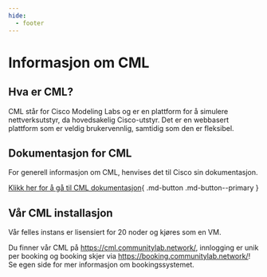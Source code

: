 ```yaml
---
hide:
  - footer
---
```

# Informasjon om CML

## Hva er CML?

CML står for Cisco Modeling Labs og er en plattform for å simulere nettverksutstyr, da hovedsakelig Cisco-utstyr. Det er en webbasert plattform som er veldig brukervennlig, samtidig som den er fleksibel.

## Dokumentasjon for CML

For generell informasjon om CML, henvises det til Cisco sin dokumentasjon.

[Klikk her for å gå til CML dokumentasjon](https://developer.cisco.com/docs/modeling-labs/){ .md-button .md-button--primary }

## Vår CML installasjon

Vår felles instans er lisensiert for 20 noder og kjøres som en VM.

Du finner vår CML på <https://cml.communitylab.network/>, innlogging er unik per booking og booking skjer via <https://booking.communitylab.network/>! Se egen side for mer informasjon om bookingssystemet.
